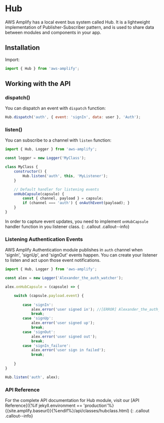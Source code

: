 ---
---
# Hub

AWS Amplify has a local event bus system called Hub. It is a lightweight implementation of Publisher-Subscriber pattern, and is used to share data between modules and components in your app.

## Installation

Import:
```js
import { Hub } from 'aws-amplify';
```

## Working with the API

### dispatch()

You can dispatch an event with `dispatch` function:
```js
Hub.dispatch('auth', { event: 'signIn', data: user }, 'Auth');
```

### listen()

You can subscribe to a channel with `listen` function:
```js
import { Hub, Logger } from 'aws-amplify';

const logger = new Logger('MyClass');

class MyClass {
    constructor() {
        Hub.listen('auth', this, 'MyListener');
    }

    // Default handler for listening events
    onHubCapsule(capsule) {
        const { channel, payload } = capsule;
        if (channel === 'auth') { onAuthEvent(payload); }
    }
}
```

In order to capture event updates, you need to implement `onHubCapsule` handler function in you listener class.
{: .callout .callout--info}

### Listening Authentication Events

AWS Amplify Authentication module publishes in `auth` channel when 'signIn', 'signUp', and 'signOut' events happen. You can create your listener to listen and act upon those event notifications.

```js
import { Hub, Logger } from 'aws-amplify';

const alex = new Logger('Alexander_the_auth_watcher');

alex.onHubCapsule = (capsule) => {

    switch (capsule.payload.event) {
    
        case 'signIn':
            alex.error('user signed in'); //[ERROR] Alexander_the_auth_watcher - user signed in
            break;
        case 'signUp':
            alex.error('user signed up');
            break;
        case 'signOut':
            alex.error('user signed out');
            break;
        case 'signIn_failure':
            alex.error('user sign in failed');
            break;
            
    }
}

Hub.listen('auth', alex);
```

### API Reference

For the complete API documentation for Hub module, visit our [API Reference]({%if jekyll.environment == 'production'%}{{site.amplify.baseurl}}{%endif%}/api/classes/hubclass.html)
{: .callout .callout--info}
